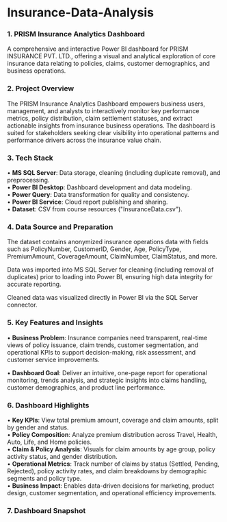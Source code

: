 # Insurance-Data-Analysis


### 1. PRISM Insurance Analytics Dashboard
  A comprehensive and interactive Power BI dashboard for PRISM INSURANCE PVT. LTD., offering a visual and analytical exploration of core insurance data relating to   policies, claims, customer demographics, and business operations.

### 2. Project Overview
  The PRISM Insurance Analytics Dashboard empowers business users, management, and analysts to interactively monitor key performance metrics, policy distribution,    claim settlement statuses, and extract actionable insights from insurance business operations. The dashboard is suited for stakeholders seeking clear visibility    into operational patterns and performance drivers across the insurance value chain.

### 3. Tech Stack
  • **MS SQL Server**: Data storage, cleaning (including duplicate removal), and preprocessing.<br>
  • **Power BI Desktop**: Dashboard development and data modeling.<br>
  • **Power Query**: Data transformation for quality and consistency.<br>
  • **Power BI Service**: Cloud report publishing and sharing.<br>
  • **Dataset**: CSV from course resources ("InsuranceData.csv").<br>

### 4. Data Source and Preparation
  The dataset contains anonymized insurance operations data with fields such as PolicyNumber, CustomerID, Gender, Age, PolicyType, PremiumAmount, CoverageAmount,     ClaimNumber, ClaimStatus, and more.

  Data was imported into MS SQL Server for cleaning (including removal of duplicates) prior to loading into Power BI, ensuring high data integrity for accurate       reporting.

  Cleaned data was visualized directly in Power BI via the SQL Server connector.

### 5. Key Features and Insights
  • **Business Problem**: Insurance companies need transparent, real-time views of policy issuance, claim trends, customer segmentation, and operational KPIs to            support decision-making, risk assessment, and customer service improvements.<br>

 • **Dashboard Goal**: Deliver an intuitive, one-page report for operational monitoring, trends analysis, and strategic insights into claims handling, customer            demographics, and product line performance.

### 6. Dashboard Highlights
  • **Key KPIs**: View total premium amount, coverage and claim amounts, split by gender and status.<br>
  • **Policy Composition**: Analyze premium distribution across Travel, Health, Auto, Life, and Home policies.<br>
  • **Claim & Policy Analysis**: Visuals for claim amounts by age group, policy activity status, and gender distribution.<br>
  • **Operational Metrics**: Track number of claims by status (Settled, Pending, Rejected), policy activity rates, and claim breakdowns by demographic segments and         policy type.<br>
  • **Business Impact**: Enables data-driven decisions for marketing, product design, customer segmentation, and operational efficiency improvements.<br>

  ### 7. Dashboard Snapshot
  
